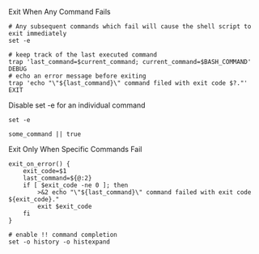 Exit When Any Command Fails

```
# Any subsequent commands which fail will cause the shell script to exit immediately
set -e

# keep track of the last executed command
trap 'last_command=$current_command; current_command=$BASH_COMMAND' DEBUG
# echo an error message before exiting
trap 'echo "\"${last_command}\" command filed with exit code $?."' EXIT
```

Disable set -e for an individual command

```
set -e

some_command || true
```

Exit Only When Specific Commands Fail

```
exit_on_error() {
    exit_code=$1
    last_command=${@:2}
    if [ $exit_code -ne 0 ]; then
        >&2 echo "\"${last_command}\" command failed with exit code ${exit_code}."
        exit $exit_code
    fi
}

# enable !! command completion
set -o history -o histexpand
```
